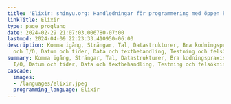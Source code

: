 ```yaml
---
title: 'Elixir: shinyu.org: Handledningar för programmering med öppen källkod'
linkTitle: Elixir
type: page_proglang
date: 2024-02-29 21:07:03.006780-07:00
lastmod: 2024-04-09 22:23:33.410950-06:00
description: Komma igång, Strängar, Tal, Datastrukturer, Bra kodningspraxis, Filer
  och I/O, Datum och tider, Data och textbehandling, Testning och felsökning,…
summary: Komma igång, Strängar, Tal, Datastrukturer, Bra kodningspraxis, Filer och
  I/O, Datum och tider, Data och textbehandling, Testning och felsökning,…
cascade:
  images:
  - /languages/elixir.jpeg
  programming_language: Elixir
---
```

